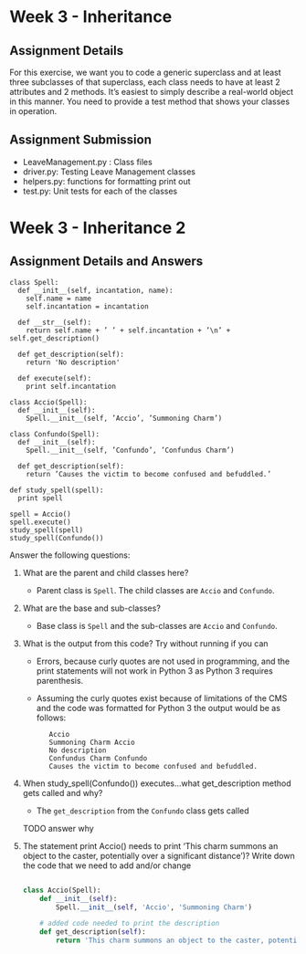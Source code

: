# Week 3 - Inheritance

## Assignment Details

For this exercise, we want you to code a generic superclass and at least three subclasses of that superclass, each class needs to have at least 2 attributes and 2 methods. It’s easiest to simply describe a real-world object in this manner. You need to provide a test method that shows your classes in operation.

## Assignment Submission

- LeaveManagement.py : Class files
- driver.py: Testing Leave Management classes
- helpers.py: functions for formatting print out
- test.py: Unit tests for each of the classes

# Week 3 - Inheritance 2

## Assignment Details and Answers

```
class Spell:
  def __init__(self, incantation, name):
    self.name = name
    self.incantation = incantation

  def __str__(self):
    return self.name + ’ ’ + self.incantation + ’\n’ + self.get_description()

  def get_description(self):
    return 'No description'

  def execute(self):
    print self.incantation

class Accio(Spell):
  def __init__(self):
    Spell.__init__(self, ’Accio’, ’Summoning Charm’)

class Confundo(Spell):
  def __init__(self):
    Spell.__init__(self, ’Confundo’, ’Confundus Charm’)

  def get_description(self):
    return ’Causes the victim to become confused and befuddled.’

def study_spell(spell):
  print spell

spell = Accio()
spell.execute()
study_spell(spell)
study_spell(Confundo())
```

Answer the following questions:

1.  What are the parent and child classes here?

    - Parent class is `Spell`. The child classes are `Accio` and `Confundo`.

2.  What are the base and sub-classes?

    - Base class is `Spell` and the sub-classes are `Accio` and `Confundo`.

3.  What is the output from this code? Try without running if you can

    - Errors, because curly quotes are not used in programming, and the print statements will not work in Python 3 as Python 3 requires parenthesis.
    - Assuming the curly quotes exist because of limitations of the CMS and the code was formatted for Python 3 the output would be as follows:

             Accio
             Summoning Charm Accio
             No description
             Confundus Charm Confundo
             Causes the victim to become confused and befuddled.

4) When study_spell(Confundo()) executes...what get_description method gets called and why?

   - The `get_description` from the `Confundo` class gets called

   TODO answer why

5) The statement print Accio() needs to print ‘This charm summons an object to the caster, potentially over a significant distance’)? Write down the code that we need to add and/or change

   ```python

   class Accio(Spell):
       def __init__(self):
           Spell.__init__(self, 'Accio', 'Summoning Charm')

       # added code needed to print the description
       def get_description(self):
           return 'This charm summons an object to the caster, potentially over a significant distance'
   ```
